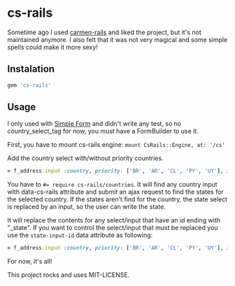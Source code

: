 # cs-rails

Sometime ago I used [carmen-rails](https://github.com/jim/carmen-rails) and liked the project, but it's not maintained anymore. I also felt that it was not very magical and some simple spells could make it more sexy!

## Instalation

```ruby
gem 'cs-rails'
```

## Usage

I only used with [Simple Form](https://github.com/plataformatec/simple_form) and didn't write any test, so no country_select_tag for now, you must have a FormBuilder to use it.

First, you have to mount cs-rails engine: `mount CsRails::Engine, at: '/cs'`

Add the country select with/without priority countries.

```ruby
= f_address.input :country, priority: ['BR', 'AR', 'CL', 'PY', 'UY'], input_html: { data: { cs_rails: true } }
```

You have to `#= require cs-rails/countries`. It will find any country input with data-cs-rails attribute and submit an ajax request to find the states for the selected country. If the states aren't find for the country, the state select is replaced by an input, so the user can write the state.

It will replace the contents for any select/input that have an id ending with "_state". If you want to control the select/input that must be replaced you use the `state-input-id` data attribute as following:

```ruby
= f_address.input :country, priority: ['BR', 'AR', 'CL', 'PY', 'UY'], input_html: { data: { cs_rails: true, state_input_id: 'target_input_id' } }
```

For now, it's all!

This project rocks and uses MIT-LICENSE.